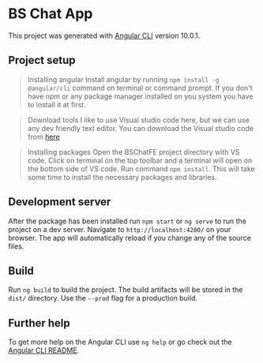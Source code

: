 # BS Chat App

This project was generated with [Angular CLI](https://github.com/angular/angular-cli) version 10.0.1.

## Project setup
> Installing angular
Install angular by running `npm install -g @angular/cli` command on terminal or command prompt. If you don't have npm or any package manager installed on you system you have to install it at first.

>Download tools
I like to use Visual studio code here, but we can use any dev friendly text editor. You can download the Visual studio code from [here](https://visualstudio.microsoft.com/downloads/)

>Installing packages
Open the BSChatFE project directory with VS code. Click on terminal on the top toolbar and a terminal will open on the bottom side of VS code. Run command `npm install`. This will take some time to install the necessary packages and libraries.

## Development server

After the package has been installed run `npm start` or `ng serve` to run the project on a dev server. Navigate to `http://localhost:4200/` on your browser. The app will automatically reload if you change any of the source files.

## Build

Run `ng build` to build the project. The build artifacts will be stored in the `dist/` directory. Use the `--prod` flag for a production build.

## Further help

To get more help on the Angular CLI use `ng help` or go check out the [Angular CLI README](https://github.com/angular/angular-cli/blob/master/README.md).
